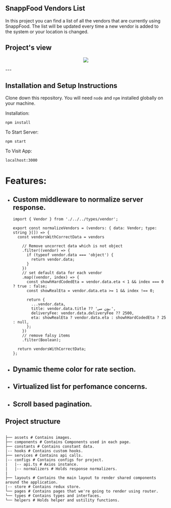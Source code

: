 ## SnappFood Vendors List

In this project you can find a list of all the vendors that are currently using SnappFood.
The list will be updated every time a new vendor is added to the system or your location is changed.

## Project's view
<p align="center">
<img src="https://user-images.githubusercontent.com/66781740/184869335-439a973e-c49c-49fd-893b-9e2c72e840b7.png" />
<p/>
---

## Installation and Setup Instructions

Clone down this repository. You will need `node` and `npm` installed globally on your machine.

Installation:

`npm install`

To Start Server:

`npm start`

To Visit App:

`localhost:3000`

# Features:

- ## Custom middleware to normalize server response.

  ```tsx
  import { Vendor } from './../../types/vendor';

  export const normalizeVendors = (vendors: { data: Vendor; type: string }[]) => {
    const vendorsWithCorrectData = vendors

      // Remove uncorrect data which is not object
      .filter((vendor) => {
        if (typeof vendor.data === 'object') {
          return vendor.data;
        }
      })
      // set default data for each vendor
      .map((vendor, index) => {
        const showhHardCodedEta = vendor.data.eta < 1 && index === 0 ? true : false;
        const showRealEta = vendor.data.eta >= 1 && index !== 0;

        return {
          ...vendor.data,
          title: vendor.data.title ?? 'بون سی',
          deliveryFee: vendor.data.deliveryFee ?? 2500,
          eta: showRealEta ? vendor.data.eta : showhHardCodedEta ? 25 : null,
        };
      })
      // remove falsy items
      .filter(Boolean);

    return vendorsWithCorrectData;
  };
  ```

- ## Dynamic theme color for rate section.
  <!-- <img src="https://user-images.githubusercontent.com/66781740/184870445-6ee04169-e9cb-4c05-95bb-0eadad20b1c4.png" /> -->
- ## Virtualized list for perfomance concerns.
    <!-- <img  src="https://user-images.githubusercontent.com/66781740/184871273-85c986b2-7e01-4d02-9a08-38f79f1bb829.png" /> -->
- ## Scroll based pagination.

## Project structure

```

├── assets # Contains images.
├── components # Contains Components used in each page.
├── constants # Contains constant data.
|-- hooks # Contains custom hooks.
├── services # Contains api calls.
|-- configs # Contains configs for project.
|   |-- api.ts # Axios instance.
|   |-- normalizers # Holds response normalizers.
|
├── layouts # Contains the main layout to render shared components around the application.
|-- store # Contains redux store.
└── pages # Contains pages that we're going to render using router.
└── types # Contains types and interfaces.
└── helpers # Holds helper and ustility functions.

```

```

```

